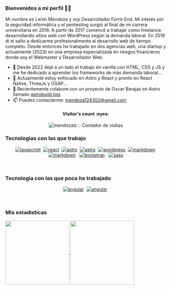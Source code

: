 ### Bienvenidos a mi perfil ✌🏼 

Mi nombre es Lenin Mendoza y soy Desarrollador Fornt-End.
Mi interés por la seguridad informática y el pentesting surgió al final de mi carrera universitaria en 2016. A partir de 2017 comencé a trabajar como freelance desarrollando sitios web con WordPress según la demanda laboral. En 2019 di el salto a dedicarme profesionalmente al desarrollo web de tiempo completo. Desde entonces he trabajado en dos agencias web, una startup y actualmente (2023) en una empresa especializada en riesgos financieros donde soy el Webmaster y Desarrollador Web.

- 🔭 Desde 2022 dejé a un lado el trabajo en vanilla con HTML, CSS y JS y me he dedicado a aprender los frameworks de más demanda laboral...
- 🌱  Actualmente estoy enfocado en Astro y React y pronto en React Native, ThreeJs y GSAP...
- 👯 Recientemente colabore con un proyecto de Oscar Barajas en Astro llamado <a href="https://astro-tips.netlify.app/">astrobuild.tips</a>
- 📫 Puedes contactarme: <a href="mailto:mendoza124302@gmail.com">mendoza124302@gmail.com</a>



<h4 align="center">Visitor's count :eyes:</h4>

<p align="center"><img src="https://profile-counter.glitch.me/{anandmainali}/count.svg" alt="mendozalz :: Contador de visitas" /></p>

### Tecnologias con las que trabajo
<p align="center">
<a href="https://github.com/mendozal"><img src="https://img.shields.io/badge/JS-F7E018.svg?style=for-the-badge&logo=javascript&logoColor=F7E018&labelColor=000000" alt="javascript"></a>&nbsp
 <a href="https://github.com/mendozalz"><img src="https://img.shields.io/badge/react-5ED3F3.svg?style=for-the-badge&logo=react&logoColor=5ED3F3&labelColor=000000" alt="react"></a>&nbsp
 <a href="https://github.com/mendozalz"><img src="https://img.shields.io/badge/astro-D34B05.svg?style=for-the-badge&logo=astro&logoColor=D34B05&labelColor=000000" alt="astro"></a>&nbsp
 <a href="https://github.com/mendozalz"><img src="https://img.shields.io/badge/angular-D34B05.svg?style=for-the-badge&logo=angular&logoColor=D34B05&labelColor=000000" alt="astro"></a>&nbsp
 <a href="https://github.com/mendozalz"><img src="https://img.shields.io/badge/WordPress-117AC9.svg?style=for-the-badge&logo=WordPress&logoColor=117AC9&labelColor=000000" alt="wordpress"></a>&nbsp
 <a href="https://github.com/mendozalz"><img src="https://img.shields.io/badge/markdown-ffffff.svg?style=for-the-badge&logo=markdown&logoColor=ffffff&labelColor=000000" alt="markdown"></a>&nbsp
 <a href="https://github.com/mendozalz"><img src="https://img.shields.io/badge/tailwind-06B6D4.svg?style=for-the-badge&logo=tailwindcss&logoColor=06B6D4&labelColor=ffffff" alt="markdown"></a> &nbsp
 <a href="https://github.com/mendozalz"><img src="https://img.shields.io/badge/bootstrap-%238511FA.svg?style=for-the-badge&logo=bootstrap&logoColor=8511fa&labelColor=ffffff" alt="bootstrap"></a>
  &nbsp 
  <a href="https://github.com/mendozalz"><img src="https://img.shields.io/badge/SASS-hotpink.svg?style=for-the-badge&logo=SASS&logoColor=ff69b4&labelColor=ffffff" alt="sass"></a> 
</p><br>

### Tecnologia con las que poco he trabajado
<p align="center">
 <a href="https://github.com/mendozalz"><img src="https://img.shields.io/badge/angular-DD0031.svg?style=for-the-badge&logo=angular&logoColor=DD0031&labelColor=000000" alt="angular"></a>&nbsp
 <a href="https://github.com/mendozalz"><img src="https://img.shields.io/badge/threejs-000000.svg?style=for-the-badge&logo=three.js&logoColor=000000&labelColor=ffffff" alt="angular"></a>&nbsp
</p><br>


### Mis estadisticas
<a href="https://github.com/mendozalz/github-readme-stats">
  <img height=200 align="center" src="https://github-readme-stats.vercel.app/api?username=mendozalz" />
</a>
<a href="https://github.com/mendozalz/convoychat">
  <img height=200 align="center" src="https://github-readme-stats.vercel.app/api/top-langs?username=mendozalz&layout=compact&langs_count=8&card_width=320" />
</a>

